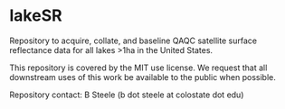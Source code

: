 # lakeSR

Repository to acquire, collate, and baseline QAQC satellite surface reflectance data for all lakes >1ha in the United States.

This repository is covered by the MIT use license. We request that all downstream uses of this work be available to the public when possible.

Repository contact: B Steele (b dot steele at colostate dot edu)


